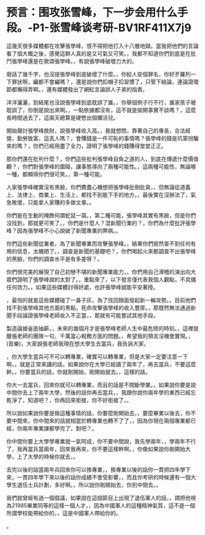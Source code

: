 # 预言：围攻张雪峰，下一步会用什么手段。-P1-张雪峰谈考研-BV1RF411X7j9

這幾天很多媒體都在攻擊張學峰，恨不得把他打入十八層地獄。當我把他們的言論看了個大概之後，感覺這群人真的是又可氣又可笑。，我都不知道你們到底是在批鬥張學峰還是在歌頌張學峰。，有說張學峰破壞力大的。

廢話了幾千字，也沒提張學峰到底破壞了什麼。，你給人安個罪名，你好歹羅列一下罪狀啊，編都不會編嗎？，還是說你們扣帽子扣習慣了，只管下結論，連論證環節都懶得弄啊。，還有媒體發出了網紅言論誤人子弟的指責。

洋洋灑灑，到結尾也沒說張學峰到底耽誤了誰。，你舉個例子行不行，誰家孩子被耽誤了，你倒是說出來啊。，一點依據都沒有，這不就是拋開事實不談嗎？，這麼長時間過去了，這兩天總算是硬憋出個爛活兒。

開始聲討張學峰斂財，說張學峰收入高。，我就想問，靠著自己的專長，合法經營，勤勞致富，這丟人嗎？，會賺錢是一件可恥的事情嗎？張學峰的錢是坑蒙拐騙來的嗎？，你們已經用盡了全力，證明了張學峰的錢賺得堂堂正正。

那你們還在批判什麼？，你們這些批判張學峰自負之道的人，到底在傳遞什麼價值觀？，你們對張學峰的圍毆，讓事態導向了兩種可能性。，這兩種可能性，無論哪一種，都顯得你們很可笑。，第一種可能。

人家張學峰確實沒有黑臉，你們費盡心機想把張學峰批倒批臭，，但無論從道義上、法律上、商業上、生活上，都找不到能下手的地方。，最後實在沒辦法了，氣急敗壞，只能拿人家賺的多做文章。。

你們是在生動的掩飾何謂蛇鼠一窩。，第二種可能，張學峰其實有黑臉，但是你們沒找到，那就更可笑了。，你們是什麼人？混新聞行業的？，你們為什麼批評張學峰？因為張學峰不小心說破了新聞專業的弊病。。

你們這些新聞從業者，為了新聞專業而攻擊張學峰。，結果你們居然查不到任何有用的信息，太醜陋了。，調查是新聞的基礎吧？，你們喝起火來都調查不出張學峰的黑臉，你們的調查水平是有多差呀？。

你們很完美的展現了自己初戀不堪的新聞專業能力，，你們用自己滑稽的演出向大眾們證明了張學峰說的太對了。，重點來了，以下發言僅代表我個人觀點，不具備任何效力。，如果這些媒體討得好處，也許張學峰就能平安著陸。

，最怕的就是這些媒體碰了一鼻子灰，為了找回顏面發起新一輪攻勢。，目前他們找不到張學峰其他方面的黑點，死命攻擊張學峰的收入豐厚。，那既然無法通過新聞手段論證張學峰老師收入不正當，，那就有可能嘗試其他手段。

製造論據釜底抽薪。，未來的幾個月才是張學峰老師人生中最危險的時刻。，這裡提醒張老師的團隊一句，千萬當心稅務方面的問題。，希望我的預言沒機會實現。，(音樂)，大家說張老師我現在想大學生去當兵，我告訴大家。

，你大學生當兵可不可以轉專業，確實可以轉專業，但是大家一定要注意一下啊，，就是正常來講的話，如果說你在大學已經讀了兩年了，再去當兵，不要這麼幹。，你要當兵的話，你就剛開始，剛開始就去。，這樣的話。

你大一去當兵，回來你就可以轉專業，而且的話是不間斷學業。，如果說你要是說中間你去上了兩年大學，然後的話你再去當兵，，我跟你說你兩年學的東西已經忘乾淨了，知道吧？，你再回來銜接，你不好銜接了。。

所以說如果說你要是做這種事情的話，你要麼剛開始去，，要麼畢業以後去，你不要中間來，你中間來的話就相當於轉專業也轉不了了，，因為你現在兩個專業都已經，你兩年專業課都學完了，對吧？。

你中間你要上大學學專業就一氣呵成，你不要中間說，我先學兩年，，學兩年不行了，我再當兵當兩年，回來我再來，你不要這樣幹啊。，你像如果說你剛開始大學，上了大學的時候你就去，。

去完以後的話當兩年兵回來你可以換專業，，換專業以後的話你一貫把四年學下來，一貫四年學下來以後的話你成績不會受影響，，而且你考研的時候還有一個大學生退伍士兵計劃，多好啊。，所以說你剛開始去，你別中間去。。

我們就曾經有過一個倡議，如果說在這個節目上出現了退伍軍人的話，，請把他視為21985畢業同等的這樣一個人才，，因為中國軍人的這種精神氣質，這不是一個所謂學校能帶給你的，，這是中國軍人帶給你的。

。